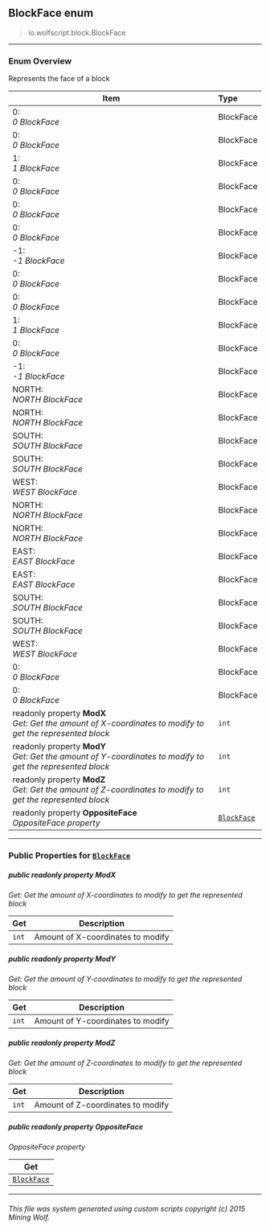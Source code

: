 ## BlockFace __enum__

>io.wolfscript.block.BlockFace

---

### Enum Overview

Represents the face of a block

Item | Type   
--- | :--- 
0: <br> _0 BlockFace_ | BlockFace
0: <br> _0 BlockFace_ | BlockFace
1: <br> _1 BlockFace_ | BlockFace
0: <br> _0 BlockFace_ | BlockFace
0: <br> _0 BlockFace_ | BlockFace
0: <br> _0 BlockFace_ | BlockFace
-1: <br> _-1 BlockFace_ | BlockFace
0: <br> _0 BlockFace_ | BlockFace
0: <br> _0 BlockFace_ | BlockFace
1: <br> _1 BlockFace_ | BlockFace
0: <br> _0 BlockFace_ | BlockFace
-1: <br> _-1 BlockFace_ | BlockFace
NORTH: <br> _NORTH BlockFace_ | BlockFace
NORTH: <br> _NORTH BlockFace_ | BlockFace
SOUTH: <br> _SOUTH BlockFace_ | BlockFace
SOUTH: <br> _SOUTH BlockFace_ | BlockFace
WEST: <br> _WEST BlockFace_ | BlockFace
NORTH: <br> _NORTH BlockFace_ | BlockFace
NORTH: <br> _NORTH BlockFace_ | BlockFace
EAST: <br> _EAST BlockFace_ | BlockFace
EAST: <br> _EAST BlockFace_ | BlockFace
SOUTH: <br> _SOUTH BlockFace_ | BlockFace
SOUTH: <br> _SOUTH BlockFace_ | BlockFace
WEST: <br> _WEST BlockFace_ | BlockFace
0: <br> _0 BlockFace_ | BlockFace
0: <br> _0 BlockFace_ | BlockFace
 readonly property __ModX__ <br> _Get: Get the amount of X-coordinates to modify to get the represented block_ | `int`
 readonly property __ModY__ <br> _Get: Get the amount of Y-coordinates to modify to get the represented block_ | `int`
 readonly property __ModZ__ <br> _Get: Get the amount of Z-coordinates to modify to get the represented block_ | `int`
 readonly property __OppositeFace__ <br> _OppositeFace property_ | [`BlockFace`](BlockFace.md)



---


### Public Properties for [`BlockFace`](BlockFace.md)

##### <a id='modx'></a>public  readonly property __ModX__

_Get: Get the amount of X-coordinates to modify to get the represented block_

Get | Description
--- | --- 
`int` | Amount of X-coordinates to modify



##### <a id='mody'></a>public  readonly property __ModY__

_Get: Get the amount of Y-coordinates to modify to get the represented block_

Get | Description
--- | --- 
`int` | Amount of Y-coordinates to modify



##### <a id='modz'></a>public  readonly property __ModZ__

_Get: Get the amount of Z-coordinates to modify to get the represented block_

Get | Description
--- | --- 
`int` | Amount of Z-coordinates to modify



##### <a id='oppositeface'></a>public  readonly property __OppositeFace__

_OppositeFace property_

Get | 
--- | 
[`BlockFace`](BlockFace.md) |



---


###### This file was system generated using custom scripts copyright (c) 2015 Mining Wolf.
	

